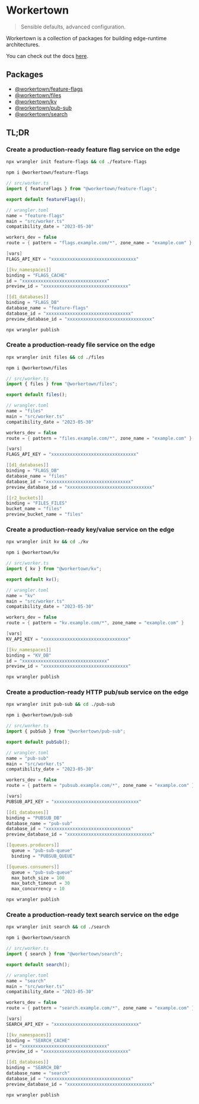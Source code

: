 # Workertown

> Sensible defaults, advanced configuration.

Workertown is a collection of packages for building edge-runtime architectures.

You can check out the docs [here](https://workertown.cloudmix.dev).

## Packages

- [@workertown/feature-flags](https://www.npmjs.com/package/@workertown/feature-flags)
- [@workertown/files](https://www.npmjs.com/package/@workertown/files)
- [@workertown/kv](https://www.npmjs.com/package/@workertown/kv)
- [@workertown/pub-sub](https://www.npmjs.com/package/@workertown/pub-sub)
- [@workertown/search](https://www.npmjs.com/package/@workertown/search)

## TL;DR

### Create a production-ready feature flag service on the edge

```bash
npx wrangler init feature-flags && cd ./feature-flags
```

```bash
npm i @workertown/feature-flags
```

```ts
// src/worker.ts
import { featureFlags } from "@workertown/feature-flags";

export default featureFlags();
```

```c
// wrangler.toml
name = "feature-flags"
main = "src/worker.ts"
compatibility_date = "2023-05-30"

workers_dev = false
route = { pattern = "flags.example.com/*", zone_name = "example.com" }

[vars]
FLAGS_API_KEY = "xxxxxxxxxxxxxxxxxxxxxxxxxxxxxxxx"

[[kv_namespaces]]
binding = "FLAGS_CACHE"
id = "xxxxxxxxxxxxxxxxxxxxxxxxxxxxxxxx"
preview_id = "xxxxxxxxxxxxxxxxxxxxxxxxxxxxxxxx"

[[d1_databases]]
binding = "FLAGS_DB"
database_name = "feature-flags"
database_id = "xxxxxxxxxxxxxxxxxxxxxxxxxxxxxxxx"
preview_database_id = "xxxxxxxxxxxxxxxxxxxxxxxxxxxxxxxx"
```

```bash
npx wrangler publish
```

### Create a production-ready file service on the edge

```bash
npx wrangler init files && cd ./files
```

```bash
npm i @workertown/files
```

```ts
// src/worker.ts
import { files } from "@workertown/files";

export default files();
```

```c
// wrangler.toml
name = "files"
main = "src/worker.ts"
compatibility_date = "2023-05-30"

workers_dev = false
route = { pattern = "files.example.com/*", zone_name = "example.com" }

[vars]
FLAGS_API_KEY = "xxxxxxxxxxxxxxxxxxxxxxxxxxxxxxxx"

[[d1_databases]]
binding = "FLAGS_DB"
database_name = "files"
database_id = "xxxxxxxxxxxxxxxxxxxxxxxxxxxxxxxx"
preview_database_id = "xxxxxxxxxxxxxxxxxxxxxxxxxxxxxxxx"

[[r2_buckets]]
binding = "FILES_FILES"
bucket_name = "files"
preview_bucket_name = "files"
```

### Create a production-ready key/value service on the edge

```bash
npx wrangler init kv && cd ./kv
```

```bash
npm i @workertown/kv
```

```ts
// src/worker.ts
import { kv } from "@workertown/kv";

export default kv();
```

```c
// wrangler.toml
name = "kv"
main = "src/worker.ts"
compatibility_date = "2023-05-30"

workers_dev = false
route = { pattern = "kv.example.com/*", zone_name = "example.com" }

[vars]
KV_API_KEY = "xxxxxxxxxxxxxxxxxxxxxxxxxxxxxxxx"

[[kv_namespaces]]
binding = "KV_DB"
id = "xxxxxxxxxxxxxxxxxxxxxxxxxxxxxxxx"
preview_id = "xxxxxxxxxxxxxxxxxxxxxxxxxxxxxxxx"
```

```bash
npx wrangler publish
```

### Create a production-ready HTTP pub/sub service on the edge

```bash
npx wrangler init pub-sub && cd ./pub-sub
```

```bash
npm i @workertown/pub-sub
```

```ts
// src/worker.ts
import { pubSub } from "@workertown/pub-sub";

export default pubSub();
```

```c
// wrangler.toml
name = "pub-sub"
main = "src/worker.ts"
compatibility_date = "2023-05-30"

workers_dev = false
route = { pattern = "pubsub.example.com/*", zone_name = "example.com" }

[vars]
PUBSUB_API_KEY = "xxxxxxxxxxxxxxxxxxxxxxxxxxxxxxxx"

[[d1_databases]]
binding = "PUBSUB_DB"
database_name = "pub-sub"
database_id = "xxxxxxxxxxxxxxxxxxxxxxxxxxxxxxxx"
preview_database_id = "xxxxxxxxxxxxxxxxxxxxxxxxxxxxxxxx"

[[queues.producers]]
  queue = "pub-sub-queue"
  binding = "PUBSUB_QUEUE"

[[queues.consumers]]
  queue = "pub-sub-queue"
  max_batch_size = 100
  max_batch_timeout = 30
  max_concurrency = 10
```

```bash
npx wrangler publish
```

### Create a production-ready text search service on the edge

```bash
npx wrangler init search && cd ./search
```

```bash
npm i @workertown/search
```

```ts
// src/worker.ts
import { search } from "@workertown/search";

export default search();
```

```c
// wrangler.toml
name = "search"
main = "src/worker.ts"
compatibility_date = "2023-05-30"

workers_dev = false
route = { pattern = "search.example.com/*", zone_name = "example.com" }

[vars]
SEARCH_API_KEY = "xxxxxxxxxxxxxxxxxxxxxxxxxxxxxxxx"

[[kv_namespaces]]
binding = "SEARCH_CACHE"
id = "xxxxxxxxxxxxxxxxxxxxxxxxxxxxxxxx"
preview_id = "xxxxxxxxxxxxxxxxxxxxxxxxxxxxxxxx"

[[d1_databases]]
binding = "SEARCH_DB"
database_name = "search"
database_id = "xxxxxxxxxxxxxxxxxxxxxxxxxxxxxxxx"
preview_database_id = "xxxxxxxxxxxxxxxxxxxxxxxxxxxxxxxx"
```

```bash
npx wrangler publish
```

